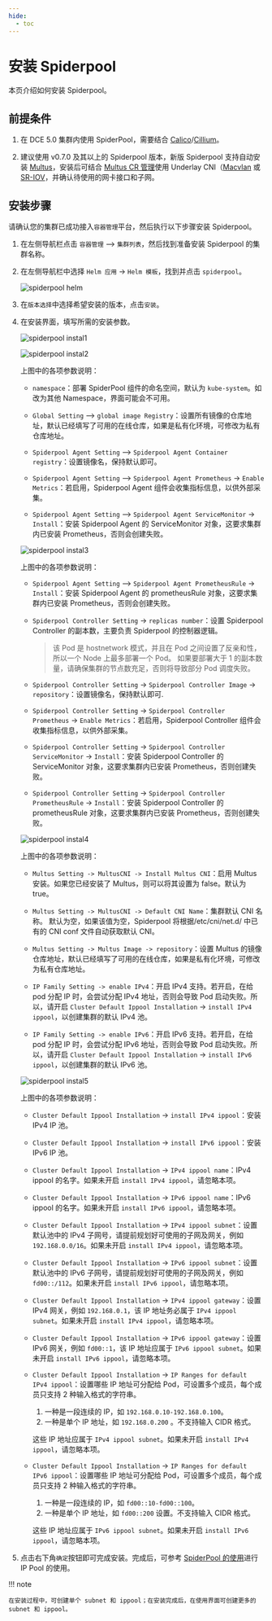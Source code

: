 ```yaml
---
hide:
  - toc
---
```


# 安装 Spiderpool

本页介绍如何安装 Spiderpool。

## 前提条件

1. 在 DCE 5.0 集群内使用 SpiderPool，需要结合 [Calico](../calico/index.md)/[Cillium](../cilium/index.md)。

2. 建议使用 v0.7.0 及其以上的 Spiderpool 版本，新版 Spiderpool 支持自动安装 [Multus](../multus-underlay/install.md)，安装后可结合 [Multus CR 管理](../../../network/config/multus-cr.md)使用 Underlay CNI（[Macvlan](../multus-underlay/macvlan.md) 或 [SR-IOV](../multus-underlay/sriov.md)，并确认待使用的网卡接口和子网。

## 安装步骤

请确认您的集群已成功接入`容器管理`平台，然后执行以下步骤安装 Spiderpool。

1. 在左侧导航栏点击 `容器管理` —> `集群列表`，然后找到准备安装 Spiderpool 的集群名称。

2. 在左侧导航栏中选择 `Helm 应用` -> `Helm 模板`，找到并点击 `spiderpool`。

    ![spiderpool helm](../../images/spiderpool-helm.png)

3. 在`版本选择`中选择希望安装的版本，点击`安装`。

4. 在安装界面，填写所需的安装参数。

    ![spiderpool instal1](../../images/spiderpool-install1.png)

    ![spiderpool instal2](../../images/spiderpool-install2.png)

    上图中的各项参数说明：

    - `namespace`：部署 SpiderPool 组件的命名空间，默认为 `kube-system`。如改为其他 Namespace，界面可能会不可用。

    - `Global Setting` —> `global image Registry`：设置所有镜像的仓库地址，默认已经填写了可用的在线仓库，如果是私有化环境，可修改为私有仓库地址。

    - `Spiderpool Agent Setting` —> `Spiderpool Agent Container registry`：设置镜像名，保持默认即可。

    - `Spiderpool Agent Setting` —> `Spiderpool Agent Prometheus` -> `Enable Metrics`：若启用，Spiderpool Agent 组件会收集指标信息，以供外部采集。

    - `Spiderpool Agent Setting` —> `Spiderpool Agent ServiceMonitor` -> `Install`：安装 Spiderpool Agent 的 ServiceMonitor 对象，这要求集群内已安装 Prometheus，否则会创建失败。

    ![spiderpool instal3](../../images/spiderpool-install3.png)

    上图中的各项参数说明：

    - `Spiderpool Agent Setting` —> `Spiderpool Agent PrometheusRule` -> `Install`：安装 Spiderpool Agent 的 prometheusRule 对象，这要求集群内已安装 Prometheus，否则会创建失败。

    - `Spiderpool Controller Setting` -> `replicas number`：设置 Spiderpool Controller 的副本数，主要负责 Spiderpool 的控制器逻辑。

        > 该 Pod 是 hostnetwork 模式，并且在 Pod 之间设置了反亲和性，所以一个 Node 上最多部署一个 Pod。
        如果要部署大于 1 的副本数量，请确保集群的节点数充足，否则将导致部分 Pod 调度失败。

    - `Spiderpool Controller Setting` -> `Spiderpool Controller Image` -> `repository`：设置镜像名，保持默认即可.

    - `Spiderpool Controller Setting` -> `Spiderpool Controller Prometheus` -> `Enable Metrics`：若启用，Spiderpool Controller 组件会收集指标信息，以供外部采集。

    - `Spiderpool Controller Setting` -> `Spiderpool Controller ServiceMonitor` -> `Install`：安装 Spiderpool Controller 的 ServiceMonitor 对象，这要求集群内已安装 Prometheus，否则创建失败。

    - `Spiderpool Controller Setting` -> `Spiderpool Controller PrometheusRule` -> `Install`：安装 Spiderpool Controller 的 prometheusRule 对象，这要求集群内已安装 Prometheus，否则创建失败。

    ![spiderpool instal4](../../images/spiderpool-install4.png)

    上图中的各项参数说明：

    - `Multus Setting -> MultusCNI -> Install Multus CNI`：启用 Multus 安装。如果您已经安装了 Multus，则可以将其设置为 false。默认为 true。

    - `Multus Setting -> MultusCNI -> Default CNI Name`：集群默认 CNI 名称。 默认为空，如果该值为空，Spiderpool 将根据/etc/cni/net.d/ 中已有的 CNI conf 文件自动获取默认 CNI。

    - `Multus Setting -> Multus Image -> repository`：设置 Multus 的镜像仓库地址，默认已经填写了可用的在线仓库，如果是私有化环境，可修改为私有仓库地址。

    - `IP Family Setting -> enable IPv4`：开启 IPv4 支持。若开启，在给 pod 分配 IP 时，会尝试分配 IPv4 地址，否则会导致 Pod 启动失败。所以，请开启 `Cluster Default Ippool Installation` -> `install IPv4 ippool`，以创建集群的默认 IPv4 池。

    - `IP Family Setting -> enable IPv6`：开启 IPv6 支持。若开启，在给 pod 分配 IP 时，会尝试分配 IPv6 地址，否则会导致 Pod 启动失败。所以，请开启 `Cluster Default Ippool Installation` -> `install IPv6 ippool`，以创建集群的默认 IPv6 池。

    ![spiderpool instal5](../../images/spiderpool-install5.png)

    上图中的各项参数说明：

    - `Cluster Default Ippool Installation` -> `install IPv4 ippool`：安装 IPv4 IP 池。

    - `Cluster Default Ippool Installation` -> `install IPv6 ippool`：安装 IPv6 IP 池。

    - `Cluster Default Ippool Installation` -> `IPv4 ippool name`：IPv4 ippool 的名字。如果未开启 `install IPv4 ippool`，请忽略本项。

    - `Cluster Default Ippool Installation` -> `IPv6 ippool name`：IPv6 ippool 的名字。如果未开启 `install IPv6 ippool`，请忽略本项。

    - `Cluster Default Ippool Installation` -> `IPv4 ippool subnet`：设置默认池中的 IPv4 子网号，请提前规划好可使用的子网及网关，例如 `192.168.0.0/16`。如果未开启 `install IPv4 ippool`，请忽略本项。

    - `Cluster Default Ippool Installation` -> `IPv6 ippool subnet`：设置默认池中的 IPv6 子网号，请提前规划好可使用的子网及网关，例如 `fd00::/112`。如果未开启 `install IPv6 ippool`，请忽略本项。

    - `Cluster Default Ippool Installation` -> `IPv4 ippool gateway`：设置 IPv4 网关，例如 `192.168.0.1`，该 IP 地址务必属于 `IPv4 ippool subnet`。如果未开启 `install IPv4 ippool`，请忽略本项。

    - `Cluster Default Ippool Installation` -> `IPv6 ippool gateway`：设置 IPv6 网关，例如 `fd00::1`，该 IP 地址应属于 `IPv6 ippool subnet`。如果未开启 `install IPv6 ippool`，请忽略本项。

    - `Cluster Default Ippool Installation` -> `IP Ranges for default IPv4 ippool`：设置哪些 IP 地址可分配给 Pod，可设置多个成员，每个成员只支持 2 种输入格式的字符串。

        1. 一种是一段连续的 IP，如 `192.168.0.10-192.168.0.100`。
        2. 一种是单个 IP 地址，如 `192.168.0.200` 。不支持输入 CIDR 格式。

        这些 IP 地址应属于 `IPv4 ippool subnet`。如果未开启 `install IPv4 ippool`，请忽略本项。

    - `Cluster Default Ippool Installation` -> `IP Ranges for default IPv6 ippool`：设置哪些 IP 地址可分配给 Pod，可设置多个成员，每个成员只支持 2 种输入格式的字符串。

        1. 一种是一段连续的 IP，如 `fd00::10-fd00::100`。
        2. 一种是单个 IP 地址，如 `fd00::200` 设置。不支持输入 CIDR 格式。

        这些 IP 地址应属于 `IPv6 ippool subnet`。如果未开启 `install IPv6 ippool`，请忽略本项。

5. 点击右下角`确定`按钮即可完成安装。完成后，可参考 [SpiderPool 的使用](./usage.md)进行 IP Pool 的使用。

!!! note

    在安装过程中，可创建单个 subnet 和 ippool；在安装完成后，在使用界面可创建更多的 subnet 和 ippool。
